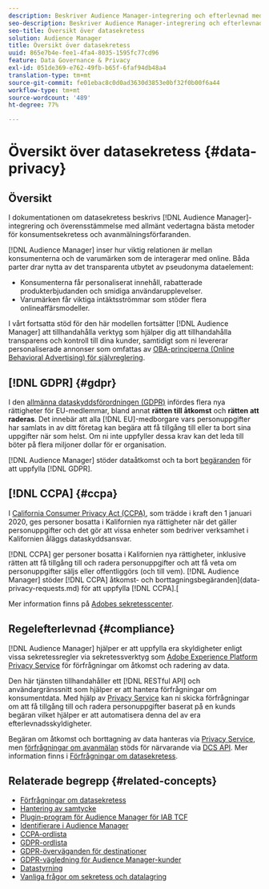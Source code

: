 ```yaml
---
description: Beskriver Audience Manager-integrering och efterlevnad med allmänt vedertagna metoder för konsumentsekretess och avanmälan.
seo-description: Beskriver Audience Manager-integrering och efterlevnad med allmänt vedertagna metoder för konsumentsekretess och avanmälan.
seo-title: Översikt över datasekretess
solution: Audience Manager
title: Översikt över datasekretess
uuid: 865e7b4e-fee1-4fa4-8035-1595fc77cd96
feature: Data Governance & Privacy
exl-id: 051de369-e762-49fb-b65f-6faf94db48a4
translation-type: tm+mt
source-git-commit: fe01ebac8c0d0ad3630d3853e0bf32f0b00f6a44
workflow-type: tm+mt
source-wordcount: '489'
ht-degree: 77%

---
```


# Översikt över datasekretess {#data-privacy}

## Översikt

I dokumentationen om datasekretess beskrivs [!DNL Audience Manager]-integrering och överensstämmelse med allmänt vedertagna bästa metoder för konsumentsekretess och avanmälningsförfaranden.

[!DNL Audience Manager] inser hur viktig relationen är mellan konsumenterna och de varumärken som de interagerar med online. Båda parter drar nytta av det transparenta utbytet av pseudonyma dataelement:

* Konsumenterna får personaliserat innehåll, rabatterade produkterbjudanden och smidiga användarupplevelser.
* Varumärken får viktiga intäktsströmmar som stöder flera onlineaffärsmodeller.

I vårt fortsatta stöd för den här modellen fortsätter [!DNL Audience Manager] att tillhandahålla verktyg som hjälper dig att tillhandahålla transparens och kontroll till dina kunder, samtidigt som ni levererar personaliserade annonser som omfattas av [OBA-principerna (Online Behavioral Advertising) för självreglering](https://www.iab.com/news/self-regulatory-principles-for-online-behavioral-advertising/).

## [!DNL GDPR] {#gdpr}

I den [allmänna dataskyddsförordningen (GDPR)](https://gdpr.eu/data-privacy/) infördes flera nya rättigheter för EU-medlemmar, bland annat **rätten till åtkomst** och **rätten att raderas**. Det innebär att alla [!DNL EU]-medborgare vars personuppgifter har samlats in av ditt företag kan begära att få tillgång till eller ta bort sina uppgifter när som helst. Om ni inte uppfyller dessa krav kan det leda till böter på flera miljoner dollar för er organisation.

[!DNL Audience Manager] stöder dataåtkomst och ta bort [begäranden](data-privacy-requests.md) för att uppfylla [!DNL GDPR].

## [!DNL CCPA] {#ccpa}

I [California Consumer Privacy Act (CCPA)](https://www.caprivacy.org/about), som trädde i kraft den 1 januari 2020, ges personer bosatta i Kalifornien nya rättigheter när det gäller personuppgifter och det gör att vissa enheter som bedriver verksamhet i Kalifornien åläggs dataskyddsansvar.

[!DNL CCPA] ger personer bosatta i Kalifornien nya rättigheter, inklusive rätten att få tillgång till och radera personuppgifter och att få veta om personuppgifter säljs eller offentliggörs (och till vem). [!DNL Audience Manager] stöder [!DNL CCPA] åtkomst- och borttagningsbegäranden](data-privacy-requests.md) för att uppfylla [!DNL CCPA].[

Mer information finns på [Adobes sekretesscenter](https://www.adobe.com/se/privacy/opt-out.html#customeruse).

## Regelefterlevnad {#compliance}

[!DNL Audience Manager] hjälper er att uppfylla era skyldigheter enligt vissa sekretessregler via sekretessverktyg som [Adobe Experience Platform Privacy Service](https://docs.adobe.com/content/help/sv-SE/experience-platform/privacy/home.html) för förfrågningar om åtkomst och radering av data.

Den här tjänsten tillhandahåller ett [!DNL RESTful API] och användargränssnitt som hjälper er att hantera förfrågningar om konsumentdata. Med hjälp av [Privacy Service](https://www.adobe.io/apis/experienceplatform/home/services/privacy-service.html) kan ni skicka förfrågningar om att få tillgång till och radera personuppgifter baserat på en kunds begäran vilket hjälper er att automatisera denna del av era efterlevnadsskyldigheter.

Begäran om åtkomst och borttagning av data hanteras via [Privacy Service](https://www.adobe.io/apis/experienceplatform/home/services/privacy-service.html), men [förfrågningar om avanmälan](data-privacy-requests.md#opt-out-requests) stöds för närvarande via [DCS API](../../api/dcs-intro/dcs-api-reference/dcs-api-reference-overview.md). Mer information finns i [Förfrågningar om datasekretess](data-privacy-requests.md).

## Relaterade begrepp {#related-concepts}

* [Förfrågningar om datasekretess](data-privacy-requests.md)
* [Hantering av samtycke](data-privacy-consent.md)
* [Plugin-program för Audience Manager för IAB TCF](aam-iab-plugin.md)
* [Identifierare i Audience Manager](data-privacy-ids.md)
* [CCPA-ordlista](aam-ccpa-glossary.md)
* [GDPR-ordlista](aam-gdpr-glossary.md)
* [GDPR-överväganden för destinationer](aam-gdpr-partners.md)
* [GDPR-vägledning för Audience Manager-kunder](aam-gdpr-readiness.md)
* [Datastyrning](data-governance.md)
* [Vanliga frågor om sekretess och datalagring](../../faq/faq-privacy.md)
